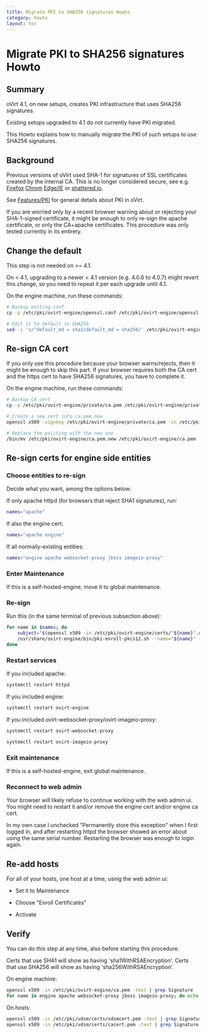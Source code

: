 ```yaml
---
title: Migrate PKI to SHA256 signatures Howto
category: howto
layout: toc
---
```


# Migrate PKI to SHA256 signatures Howto

## Summary

oVirt 4.1, on new setups, creates PKI infrastructure that uses SHA256 signatures.

Existing setups upgraded to 4.1 do not currently have PKI migrated.

This Howto explains how to manually migrate the PKI of such setups
to use SHA256 signatures.

## Background

Previous versions of oVirt used SHA-1 for signatures of SSL certificates
created by the internal CA. This is no longer considered secure, see e.g.
[Firefox](https://blog.mozilla.org/security/2016/10/18/phasing-out-sha-1-on-the-public-web/)
[Chrom](https://security.googleblog.com/2016/11/sha-1-certificates-in-chrome.html)
[Edge/IE](https://blogs.windows.com/msedgedev/2016/11/18/countdown-to-sha-1-deprecation/)
or [shattered.io](https://shattered.io/).

See [Features/PKI](/develop/release-management/features/infra/pki/) for general
details about PKI in oVirt.

If you are worried only by a recent browser warning about or rejecting your
SHA-1-signed certificate, it might be enough to only re-sign the apache certificate,
or only the CA+apache certificates. This procedure was only tested currently in
its entirety.

## Change the default

This step is not needed on >= 4.1.

On < 4.1, upgrading to a newer < 4.1 version (e.g. 4.0.6 to 4.0.7) might revert
this change, so you need to repeat it per each upgrade until 4.1.

On the engine machine, run these commands:

```sh
# Backup exiting conf
cp -p /etc/pki/ovirt-engine/openssl.conf /etc/pki/ovirt-engine/openssl.conf."$(date +"%Y%m%d%H%M%S")"

# Edit it to default to SHA256
sed -i 's/^default_md = sha1/default_md = sha256/' /etc/pki/ovirt-engine/openssl.conf
```

## Re-sign CA cert

If you only use this procedure because your browser warns/rejects, then it
might be enough to skip this part. If your browser requires both the CA cert
and the https cert to have SHA256 signatures, you have to complete it.

On the engine machine, run these commands:

```sh
# Backup CA cert
cp -p /etc/pki/ovirt-engine/private/ca.pem /etc/pki/ovirt-engine/private/ca.pem."$(date +"%Y%m%d%H%M%S")"

# Create a new cert into ca.pem.new
openssl x509 -signkey /etc/pki/ovirt-engine/private/ca.pem -in /etc/pki/ovirt-engine/ca.pem -out /etc/pki/ovirt-engine/ca.pem.new -days 3650 -sha256

# Replace the existing with the new one
/bin/mv /etc/pki/ovirt-engine/ca.pem.new /etc/pki/ovirt-engine/ca.pem
```

## Re-sign certs for engine side entities

### Choose entities to re-sign

Decide what you want, among the options below:

If only apache httpd (for browsers that reject SHA1 signatures), run:

```sh
names="apache"
```

If also the engine cert:

```sh
names="apache engine"
```

If all normally-existing entities:

```sh
names="engine apache websocket-proxy jboss imageio-proxy"
```

### Enter Maintenance

If this is a self-hosted-engine, move it to global maintenance.

### Re-sign

Run this (in the same terminal of previous subsection above):

```sh
for name in $names; do
	subject="$(openssl x509 -in /etc/pki/ovirt-engine/certs/"${name}".cer -noout -subject | sed 's;subject= \(.*\);\1;')"
	/usr/share/ovirt-engine/bin/pki-enroll-pkcs12.sh --name="${name}" --password=mypass --subject="${subject}" --keep-key
done
```

### Restart services

If you included apache:

```sh
systemctl restart httpd
```

If you included engine:

```sh
systemctl restart ovirt-engine
```

If you included ovirt-websocket-proxy/ovirt-imageio-proxy:

```sh
systemctl restart ovirt-websocket-proxy

systemctl restart ovirt-imageio-proxy
```

### Exit maintenance

If this is a self-hosted-engine, exit global maintenance.

### Reconnect to web admin

Your browser will likely refuse to continue working with the web admin ui.
You might need to restart it and/or remove the engine cert and/or engine ca cert.

In my own case I unchecked "Permanently store this exception" when I first
logged in, and after restarting httpd the browser showed an error about using
the same serial number. Restarting the browser was enough to login again.

## Re-add hosts

For all of your hosts, one host at a time, using the web admin ui:

* Set it to Maintenance

* Choose "Enroll Certificates"

* Activate

## Verify

You can do this step at any time, also before starting this procedure.

Certs that use SHA1 will show as having 'sha1WithRSAEncryption'.
Certs that use SHA256 will show as having 'sha256WithRSAEncryption'.

On engine machine:

```sh
openssl x509 -in /etc/pki/ovirt-engine/ca.pem -text | grep Signature
for name in engine apache websocket-proxy jboss imageio-proxy; do echo $name:; openssl x509 -in /etc/pki/ovirt-engine/certs/"${name}".cer -text | grep Signature; done
```

On hosts:

```sh
openssl x509 -in /etc/pki/vdsm/certs/vdsmcert.pem -text | grep Signature
openssl x509 -in /etc/pki/vdsm/certs/cacert.pem -text | grep Signature
```

